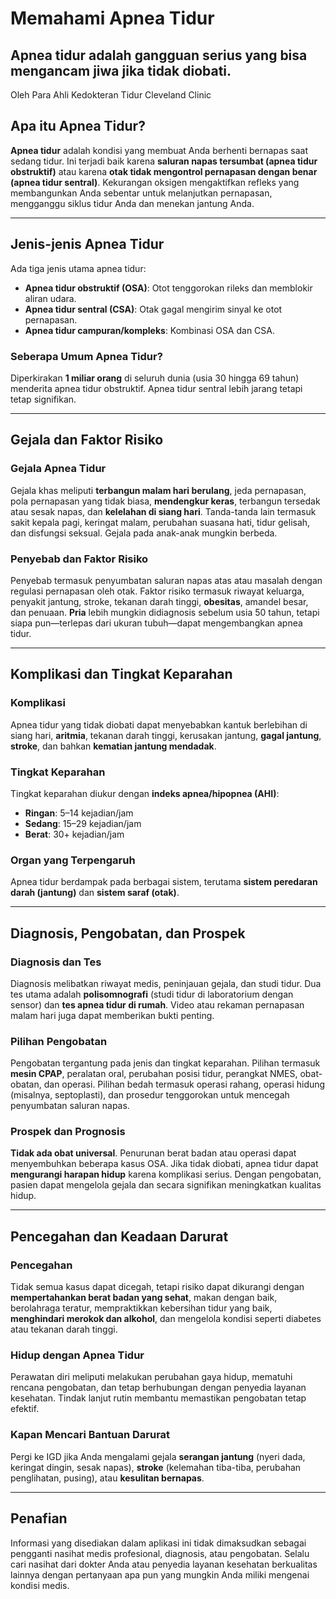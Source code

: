 # Memahami Apnea Tidur

## Apnea tidur adalah gangguan serius yang bisa mengancam jiwa jika tidak diobati.

Oleh Para Ahli Kedokteran Tidur Cleveland Clinic

## Apa itu Apnea Tidur?

**Apnea tidur** adalah kondisi yang membuat Anda berhenti bernapas saat sedang tidur. Ini terjadi baik karena **saluran napas tersumbat (apnea tidur obstruktif)** atau karena **otak tidak mengontrol pernapasan dengan benar (apnea tidur sentral)**. Kekurangan oksigen mengaktifkan refleks yang membangunkan Anda sebentar untuk melanjutkan pernapasan, mengganggu siklus tidur Anda dan menekan jantung Anda.

---

## Jenis-jenis Apnea Tidur

Ada tiga jenis utama apnea tidur:

- **Apnea tidur obstruktif (OSA)**: Otot tenggorokan rileks dan memblokir aliran udara.
- **Apnea tidur sentral (CSA)**: Otak gagal mengirim sinyal ke otot pernapasan.
- **Apnea tidur campuran/kompleks**: Kombinasi OSA dan CSA.

### Seberapa Umum Apnea Tidur?

Diperkirakan **1 miliar orang** di seluruh dunia (usia 30 hingga 69 tahun) menderita apnea tidur obstruktif. Apnea tidur sentral lebih jarang tetapi tetap signifikan.

---

## Gejala dan Faktor Risiko

### Gejala Apnea Tidur

Gejala khas meliputi **terbangun malam hari berulang**, jeda pernapasan, pola pernapasan yang tidak biasa, **mendengkur keras**, terbangun tersedak atau sesak napas, dan **kelelahan di siang hari**. Tanda-tanda lain termasuk sakit kepala pagi, keringat malam, perubahan suasana hati, tidur gelisah, dan disfungsi seksual. Gejala pada anak-anak mungkin berbeda.

### Penyebab dan Faktor Risiko

Penyebab termasuk penyumbatan saluran napas atas atau masalah dengan regulasi pernapasan oleh otak. Faktor risiko termasuk riwayat keluarga, penyakit jantung, stroke, tekanan darah tinggi, **obesitas**, amandel besar, dan penuaan. **Pria** lebih mungkin didiagnosis sebelum usia 50 tahun, tetapi siapa pun—terlepas dari ukuran tubuh—dapat mengembangkan apnea tidur.

---

## Komplikasi dan Tingkat Keparahan

### Komplikasi

Apnea tidur yang tidak diobati dapat menyebabkan kantuk berlebihan di siang hari, **aritmia**, tekanan darah tinggi, kerusakan jantung, **gagal jantung**, **stroke**, dan bahkan **kematian jantung mendadak**.

### Tingkat Keparahan

Tingkat keparahan diukur dengan **indeks apnea/hipopnea (AHI)**:

- **Ringan**: 5–14 kejadian/jam
- **Sedang**: 15–29 kejadian/jam
- **Berat**: 30+ kejadian/jam

### Organ yang Terpengaruh

Apnea tidur berdampak pada berbagai sistem, terutama **sistem peredaran darah (jantung)** dan **sistem saraf (otak)**.

---

## Diagnosis, Pengobatan, dan Prospek

### Diagnosis dan Tes

Diagnosis melibatkan riwayat medis, peninjauan gejala, dan studi tidur. Dua tes utama adalah **polisomnografi** (studi tidur di laboratorium dengan sensor) dan **tes apnea tidur di rumah**. Video atau rekaman pernapasan malam hari juga dapat memberikan bukti penting.

### Pilihan Pengobatan

Pengobatan tergantung pada jenis dan tingkat keparahan. Pilihan termasuk **mesin CPAP**, peralatan oral, perubahan posisi tidur, perangkat NMES, obat-obatan, dan operasi. Pilihan bedah termasuk operasi rahang, operasi hidung (misalnya, septoplasti), dan prosedur tenggorokan untuk mencegah penyumbatan saluran napas.

### Prospek dan Prognosis

**Tidak ada obat universal**. Penurunan berat badan atau operasi dapat menyembuhkan beberapa kasus OSA. Jika tidak diobati, apnea tidur dapat **mengurangi harapan hidup** karena komplikasi serius. Dengan pengobatan, pasien dapat mengelola gejala dan secara signifikan meningkatkan kualitas hidup.

---

## Pencegahan dan Keadaan Darurat

### Pencegahan

Tidak semua kasus dapat dicegah, tetapi risiko dapat dikurangi dengan **mempertahankan berat badan yang sehat**, makan dengan baik, berolahraga teratur, mempraktikkan kebersihan tidur yang baik, **menghindari merokok dan alkohol**, dan mengelola kondisi seperti diabetes atau tekanan darah tinggi.

### Hidup dengan Apnea Tidur

Perawatan diri meliputi melakukan perubahan gaya hidup, mematuhi rencana pengobatan, dan tetap berhubungan dengan penyedia layanan kesehatan. Tindak lanjut rutin membantu memastikan pengobatan tetap efektif.

### Kapan Mencari Bantuan Darurat

Pergi ke IGD jika Anda mengalami gejala **serangan jantung** (nyeri dada, keringat dingin, sesak napas), **stroke** (kelemahan tiba-tiba, perubahan penglihatan, pusing), atau **kesulitan bernapas**.

---

## Penafian

Informasi yang disediakan dalam aplikasi ini tidak dimaksudkan sebagai pengganti nasihat medis profesional, diagnosis, atau pengobatan. Selalu cari nasihat dari dokter Anda atau penyedia layanan kesehatan berkualitas lainnya dengan pertanyaan apa pun yang mungkin Anda miliki mengenai kondisi medis.